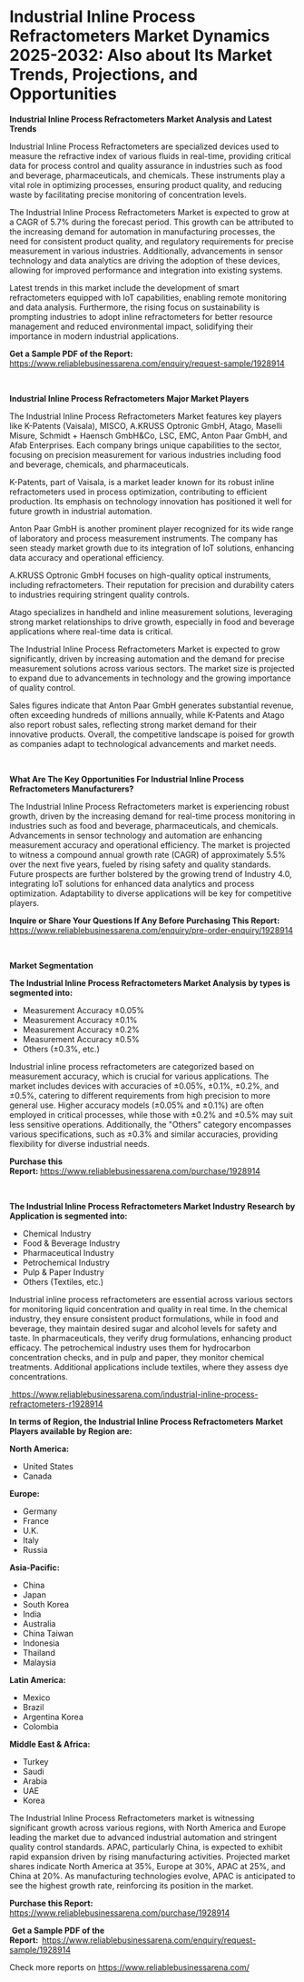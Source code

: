 <p><h1>Industrial Inline Process Refractometers Market Dynamics 2025-2032: Also about Its Market Trends, Projections, and Opportunities</h1></p><p><strong>Industrial Inline Process Refractometers Market Analysis and Latest Trends</strong></p>
<p><p>Industrial Inline Process Refractometers are specialized devices used to measure the refractive index of various fluids in real-time, providing critical data for process control and quality assurance in industries such as food and beverage, pharmaceuticals, and chemicals. These instruments play a vital role in optimizing processes, ensuring product quality, and reducing waste by facilitating precise monitoring of concentration levels.</p><p>The Industrial Inline Process Refractometers Market is expected to grow at a CAGR of 5.7% during the forecast period. This growth can be attributed to the increasing demand for automation in manufacturing processes, the need for consistent product quality, and regulatory requirements for precise measurement in various industries. Additionally, advancements in sensor technology and data analytics are driving the adoption of these devices, allowing for improved performance and integration into existing systems.</p><p>Latest trends in this market include the development of smart refractometers equipped with IoT capabilities, enabling remote monitoring and data analysis. Furthermore, the rising focus on sustainability is prompting industries to adopt inline refractometers for better resource management and reduced environmental impact, solidifying their importance in modern industrial applications.</p></p>
<p><strong>Get a Sample PDF of the Report:&nbsp;</strong> <a href="https://www.reliablebusinessarena.com/enquiry/request-sample/1928914?utm_campaign=3221&utm_medium=2&utm_source=Github&utm_content=ia&utm_term=29032025&utm_id=industrial-inline-process-refractometers">https://www.reliablebusinessarena.com/enquiry/request-sample/1928914</a></p>
<p>&nbsp;</p>
<p><strong>Industrial Inline Process Refractometers Major Market Players</strong></p>
<p><p>The Industrial Inline Process Refractometers Market features key players like K-Patents (Vaisala), MISCO, A.KRUSS Optronic GmbH, Atago, Maselli Misure, Schmidt + Haensch GmbH&Co, LSC, EMC, Anton Paar GmbH, and Afab Enterprises. Each company brings unique capabilities to the sector, focusing on precision measurement for various industries including food and beverage, chemicals, and pharmaceuticals.</p><p>K-Patents, part of Vaisala, is a market leader known for its robust inline refractometers used in process optimization, contributing to efficient production. Its emphasis on technology innovation has positioned it well for future growth in industrial automation.</p><p>Anton Paar GmbH is another prominent player recognized for its wide range of laboratory and process measurement instruments. The company has seen steady market growth due to its integration of IoT solutions, enhancing data accuracy and operational efficiency. </p><p>A.KRUSS Optronic GmbH focuses on high-quality optical instruments, including refractometers. Their reputation for precision and durability caters to industries requiring stringent quality controls.</p><p>Atago specializes in handheld and inline measurement solutions, leveraging strong market relationships to drive growth, especially in food and beverage applications where real-time data is critical.</p><p>The Industrial Inline Process Refractometers Market is expected to grow significantly, driven by increasing automation and the demand for precise measurement solutions across various sectors. The market size is projected to expand due to advancements in technology and the growing importance of quality control.</p><p>Sales figures indicate that Anton Paar GmbH generates substantial revenue, often exceeding hundreds of millions annually, while K-Patents and Atago also report robust sales, reflecting strong market demand for their innovative products. Overall, the competitive landscape is poised for growth as companies adapt to technological advancements and market needs.</p></p>
<p>&nbsp;</p>
<p><strong>What Are The Key Opportunities For Industrial Inline Process Refractometers Manufacturers?</strong></p>
<p><p>The Industrial Inline Process Refractometers market is experiencing robust growth, driven by the increasing demand for real-time process monitoring in industries such as food and beverage, pharmaceuticals, and chemicals. Advancements in sensor technology and automation are enhancing measurement accuracy and operational efficiency. The market is projected to witness a compound annual growth rate (CAGR) of approximately 5.5% over the next five years, fueled by rising safety and quality standards. Future prospects are further bolstered by the growing trend of Industry 4.0, integrating IoT solutions for enhanced data analytics and process optimization. Adaptability to diverse applications will be key for competitive players.</p></p>
<p><strong>Inquire or Share Your Questions If Any Before Purchasing This Report:</strong> <a href="https://www.reliablebusinessarena.com/enquiry/pre-order-enquiry/1928914?utm_campaign=3221&utm_medium=2&utm_source=Github&utm_content=ia&utm_term=29032025&utm_id=industrial-inline-process-refractometers">https://www.reliablebusinessarena.com/enquiry/pre-order-enquiry/1928914</a></p>
<p>&nbsp;</p>
<p><strong>Market Segmentation</strong></p>
<p><strong>The Industrial Inline Process Refractometers Market Analysis by types is segmented into:</strong></p>
<p><ul><li>Measurement Accuracy ±0.05%</li><li>Measurement Accuracy ±0.1%</li><li>Measurement Accuracy ±0.2%</li><li>Measurement Accuracy ±0.5%</li><li>Others (±0.3%, etc.)</li></ul></p>
<p><p>Industrial inline process refractometers are categorized based on measurement accuracy, which is crucial for various applications. The market includes devices with accuracies of ±0.05%, ±0.1%, ±0.2%, and ±0.5%, catering to different requirements from high precision to more general use. Higher accuracy models (±0.05% and ±0.1%) are often employed in critical processes, while those with ±0.2% and ±0.5% may suit less sensitive operations. Additionally, the "Others" category encompasses various specifications, such as ±0.3% and similar accuracies, providing flexibility for diverse industrial needs.</p></p>
<p><strong>Purchase this Report:&nbsp;</strong><a href="https://www.reliablebusinessarena.com/purchase/1928914?utm_campaign=3221&utm_medium=2&utm_source=Github&utm_content=ia&utm_term=29032025&utm_id=industrial-inline-process-refractometers">https://www.reliablebusinessarena.com/purchase/1928914</a></p>
<p>&nbsp;</p>
<p><strong>The Industrial Inline Process Refractometers Market Industry Research by Application is segmented into:</strong></p>
<p><ul><li>Chemical Industry</li><li>Food & Beverage Industry</li><li>Pharmaceutical Industry</li><li>Petrochemical Industry</li><li>Pulp & Paper Industry</li><li>Others (Textiles, etc.)</li></ul></p>
<p><p>Industrial inline process refractometers are essential across various sectors for monitoring liquid concentration and quality in real time. In the chemical industry, they ensure consistent product formulations, while in food and beverage, they maintain desired sugar and alcohol levels for safety and taste. In pharmaceuticals, they verify drug formulations, enhancing product efficacy. The petrochemical industry uses them for hydrocarbon concentration checks, and in pulp and paper, they monitor chemical treatments. Additional applications include textiles, where they assess dye concentrations.</p></p>
<p><a href="https://www.reliablebusinessarena.com/industrial-inline-process-refractometers-r1928914?utm_campaign=3221&utm_medium=2&utm_source=Github&utm_content=ia&utm_term=29032025&utm_id=industrial-inline-process-refractometers">&nbsp;https://www.reliablebusinessarena.com/industrial-inline-process-refractometers-r1928914</a></p>
<p><strong>In terms of Region, the Industrial Inline Process Refractometers Market Players available by Region are:</strong></p>
<p>
    <p> <strong> North America: </strong>
        <ul>
            <li>United States</li>
            <li>Canada</li>
        </ul>
        </p> 
    <p> <strong> Europe: </strong>
        <ul>
            <li>Germany</li>
            <li>France</li>
            <li>U.K.</li>
            <li>Italy</li>
            <li>Russia</li>
        </ul>
        </p> 
    <p> <strong> Asia-Pacific: </strong>
        <ul>
            <li>China</li>
            <li>Japan</li>
            <li>South Korea</li>
            <li>India</li>
            <li>Australia</li>
            <li>China Taiwan</li>
            <li>Indonesia</li>
            <li>Thailand</li>
            <li>Malaysia</li>
        </ul>
        </p> 
    <p> <strong> Latin America: </strong>
        <ul>
            <li>Mexico</li>
            <li>Brazil</li>
            <li>Argentina Korea</li>
            <li>Colombia</li>
        </ul>
        </p> 
    <p> <strong> Middle East & Africa: </strong>
        <ul>
            <li>Turkey</li>
            <li>Saudi</li>
            <li>Arabia</li>
            <li>UAE</li>
            <li>Korea</li>
        </ul>
    </p>
    </p>
<p><p>The Industrial Inline Process Refractometers market is witnessing significant growth across various regions, with North America and Europe leading the market due to advanced industrial automation and stringent quality control standards. APAC, particularly China, is expected to exhibit rapid expansion driven by rising manufacturing activities. Projected market shares indicate North America at 35%, Europe at 30%, APAC at 25%, and China at 20%. As manufacturing technologies evolve, APAC is anticipated to see the highest growth rate, reinforcing its position in the market.</p></p>
<p><strong>Purchase this Report: </strong><a href="https://www.reliablebusinessarena.com/purchase/1928914?utm_campaign=3221&utm_medium=2&utm_source=Github&utm_content=ia&utm_term=29032025&utm_id=industrial-inline-process-refractometers">https://www.reliablebusinessarena.com/purchase/1928914</a></p>
<p>&nbsp;<strong>Get a Sample PDF of the Report:&nbsp;&nbsp;</strong><a href="https://www.reliablebusinessarena.com/enquiry/request-sample/1928914?utm_campaign=3221&utm_medium=2&utm_source=Github&utm_content=ia&utm_term=29032025&utm_id=industrial-inline-process-refractometers">https://www.reliablebusinessarena.com/enquiry/request-sample/1928914</a></p>
<p><strong></strong></p>
<p>Check more reports on <a href="https://www.reliablebusinessarena.com/?utm_campaign=3221&utm_medium=2&utm_source=Github&utm_content=ia&utm_term=29032025&utm_id=industrial-inline-process-refractometers">https://www.reliablebusinessarena.com/</a></p>